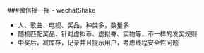 ###微信摇一摇 - wechatShake
- 人、歌曲、电视、奖品，种类多，数量多
- 随机匹配奖品，针对虚拟币、虚拟券、实物等，不一样的发奖规则
- 中奖后，减库存，记录并且提示用户，考虑线程安全性问题

